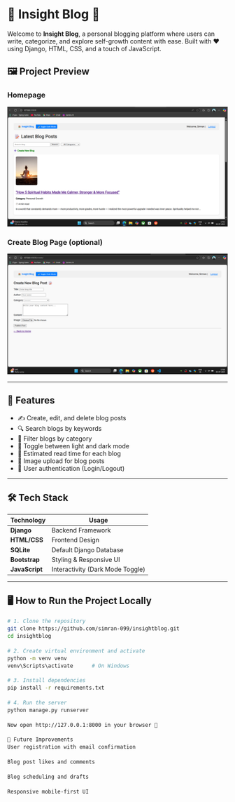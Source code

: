 # 🧠 Insight Blog 📝

Welcome to **Insight Blog**, a personal blogging platform where users can write, categorize, and explore self-growth content with ease. Built with ❤️ using Django, HTML, CSS, and a touch of JavaScript.

## 🖼️ Project Preview

### Homepage
![Homepage](https://raw.githubusercontent.com/simran-099/insightblog/main/preview.png)

### Create Blog Page (optional)
![Create Blog](https://raw.githubusercontent.com/simran-099/insightblog/main/create-blog.png)


---

## 🚀 Features

- ✍️ Create, edit, and delete blog posts
- 🔍 Search blogs by keywords
- 📂 Filter blogs by category
- 🌙 Toggle between light and dark mode
- 🧾 Estimated read time for each blog
- 📸 Image upload for blog posts
- 🔐 User authentication (Login/Logout)

---

## 🛠️ Tech Stack

| Technology | Usage |
|------------|--------|
| **Django** | Backend Framework |
| **HTML/CSS** | Frontend Design |
| **SQLite** | Default Django Database |
| **Bootstrap** | Styling & Responsive UI |
| **JavaScript** | Interactivity (Dark Mode Toggle) |

---

## 🖥️ How to Run the Project Locally

```bash
# 1. Clone the repository
git clone https://github.com/simran-099/insightblog.git
cd insightblog

# 2. Create virtual environment and activate
python -m venv venv
venv\Scripts\activate      # On Windows

# 3. Install dependencies
pip install -r requirements.txt

# 4. Run the server
python manage.py runserver

Now open http://127.0.0.1:8000 in your browser 🚀

📌 Future Improvements
User registration with email confirmation

Blog post likes and comments

Blog scheduling and drafts

Responsive mobile-first UI

